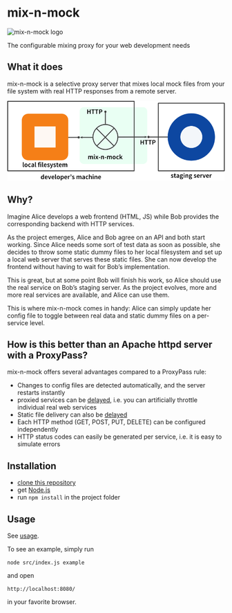 # mix-n-mock
![mix-n-mock logo](https://cdn.rawgit.com/Seitenbau/mix-n-mock/master/doc/mix-n-mock-logo.svg)

The configurable mixing proxy for your web development needs

## What it does

mix-n-mock is a selective proxy server that mixes local mock files from your file system with real HTTP responses from a remote server.

![mix-n-mock overview diagram](doc/overview.png)

## Why?

Imagine Alice develops a web frontend (HTML, JS) while Bob provides the corresponding backend with HTTP services.

As the project emerges, Alice and Bob agree on an API and both start working.
Since Alice needs some sort of test data as soon as possible, she decides to throw some static dummy files to her local filesystem and set up a local web server that serves these static files.
She can now develop the frontend without having to wait for Bob’s implementation.

This is great, but at some point Bob will finish his work, so Alice should use the real service on Bob’s staging server. As the project evolves, more and more real services are available, and Alice can use them.

This is where mix-n-mock comes in handy: Alice can simply update her config file to toggle between real data and static dummy files on a per-service level.

## How is this better than an Apache httpd server with a ProxyPass?

mix-n-mock offers several advantages compared to a ProxyPass rule:

- Changes to config files are detected automatically, and the server restarts instantly
- proxied services can be [delayed](doc/usage.md#delay), i.e. you can artificially throttle individual real web services
- Static file delivery can also be [delayed](doc/usage.md#delay)
- Each HTTP method (GET, POST, PUT, DELETE) can be configured independently
- HTTP status codes can easily be generated per service, i.e. it is easy to simulate errors

## Installation

- [clone this repository][clone]
- get [Node.js][]
- run `npm install` in the project folder

[Node.js]: http://nodejs.org/download/ (Node.js download page)
[clone]: https://help.github.com/articles/cloning-a-repository/ (Github help)

## Usage

See [usage](doc/usage.md).


To see an example, simply run

    node src/index.js example

and open
    
    http://localhost:8080/

in your favorite browser.

